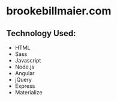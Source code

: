# brookebillmaier.com

## Technology Used:
* HTML
* Sass
* Javascript
* Node.js
* Angular
* jQuery
* Express
* Materialize
